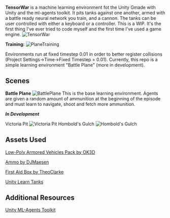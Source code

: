 **TensorWar** is a machine learning environment fot the Unity Gmade with
Unity and the ml-agents toolkit. It pits tanks against one another, armed with
a battle ready neural network you train, and a cannon. The tanks can be user
controlled with either a keyboard or a controller. This is a WIP. It's
the first thing I've ever tried to code myself and the first time
I've used a game engine.
![TensorWar](images/TensorWarIconAlpha.png)


**Training:**
![PlaneTraining](images/PlaneTrainingcap.png)

Environments run at fixed timestep 0.01 in order to better register collisions (Project Settings->Time->Fixed Timestep
= 0.01).
Currently, this repo is a simple learning environment "Battle Plane" (more in development).

## Scenes

**Battle Plane**
![BattlePlane](images/BattlePlanecap.png)
This is the base learning environment. Agents are given a random amount of ammunition
at the beginning of the episode and must learn to navigate, shoot and fetch more ammunition.

***In Development***

Victoria Pit
![Victoria Pit](images/VictoriaPitcap.png)
Hombold's Gulch
![Hombold's Gulch](images/BattleTerraincap.png)

## Assets Used

[Low-Poly Armored Vehicles Pack by OK3D](https://www.cgtrader.com/free-3d-models/vehicle/sci-fi-vehicle/low-poly-armored-vehicles-pack)

[Ammo by DJMaesen](https://sketchfab.com/3d-models/ammo-healthbox-0195d3e483e94f68964bbfa1ebb5c6f5)

[First Aid Box by TheoClarke](https://sketchfab.com/3d-models/first-aid-box-edaba58075ff4796a3ff5c4a43a765a7)

[Unity Learn Tanks](https://learn.unity.com/project/tanks-tutorial)

## Additional Resources

[Unity ML-Agents Toolkit](https://github.com/Unity-Technologies/ml-agents)

